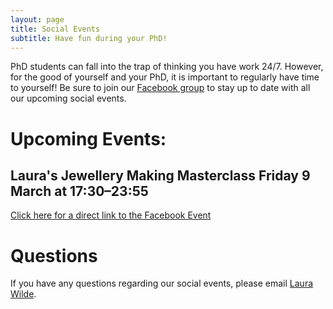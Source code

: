 ```yaml
---
layout: page
title: Social Events
subtitle: Have fun during your PhD!
---
```


PhD students can fall into the trap of thinking you have work 24/7. However, for the good of yourself and your PhD, it is important to regularly have time to yourself! Be sure to join our [Facebook group](https://www.facebook.com/groups/HLSsocials) to stay up to date with all our upcoming social events.

# Upcoming Events:

## Laura's Jewellery Making Masterclass Friday 9 March at 17:30–23:55

[Click here for a direct link to the Facebook Event](https://www.facebook.com/events/327407644435072/)

# Questions

If you have any questions regarding our social events, please email [Laura Wilde](mailto:cov.pgrnewsletter+events@gmail.com).
